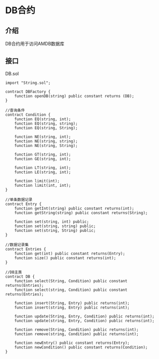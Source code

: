 # DB合约

## 介绍

DB合约用于访问AMDB数据库

## 接口

DB.sol

	import "String.sol";
	
	contract DBFactory {
	    function openDB(string) public constant returns (DB);
	}
	
	//查询条件
	contract Condition {
	    function EQ(string, int);
	    function EQ(string, string);
	    function EQ(string, String);
	    
	    function NE(string, int);
	    function NE(string, string);
	    function NE(string, String);
	    
	    function GT(string, int);
	    function GE(string, int);
	    
	    function LT(string, int);
	    function LE(string, int);
	    
	    function limit(int);
	    function limit(int, int);
	}
	
	//单条数据记录
	contract Entry {
	    function getInt(string) public constant returns(int);
	    function getString(string) public constant returns(String);
	    
	    function set(string, int) public;
	    function set(string, string) public;
	    function set(string, String) public;
	}
	
	//数据记录集
	contract Entries {
	    function get(int) public constant returns(Entry);
	    function size() public constant returns(int);
	}
	
	//DB主类
	contract DB {
	    function select(String, Condition) public constant returns(Entries);
	    function select(string, Condition) public constant returns(Entries);
	    
	    function insert(String, Entry) public returns(int);
	    function insert(string, Entry) public returns(int);
	    
	    function update(String, Entry, Condition) public returns(int);
	    function update(string, Entry, Condition) public returns(int);
	    
	    function remove(String, Condition) public returns(int);
	    function remove(string, Condition) public returns(int);
	    
	    function newEntry() public constant returns(Entry);
	    function newCondition() public constant returns(Condition);
	}